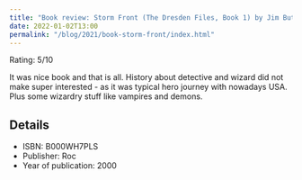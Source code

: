 ```yaml
---
title: "Book review: Storm Front (The Dresden Files, Book 1) by Jim Butcher"
date: 2022-01-02T13:00
permalink: "/blog/2021/book-storm-front/index.html"
---
```


Rating: 5/10

It was nice book and that is all. History about detective and wizard did not make super interested - as it was typical hero journey with nowadays USA. Plus some wizardry stuff like vampires and demons.

## Details

- ISBN: B000WH7PLS
- Publisher: Roc
- Year of publication: 2000
